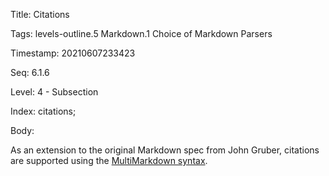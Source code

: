 Title:  Citations

Tags:   levels-outline.5 Markdown.1 Choice of Markdown Parsers

Timestamp: 20210607233423

Seq:    6.1.6

Level:  4 - Subsection

Index:  citations; 

Body: 

As an extension to the original Markdown spec from John Gruber, citations are supported using the [MultiMarkdown syntax][cite].

[cite]: https://fletcher.github.io/MultiMarkdown-6/syntax/citation.html
